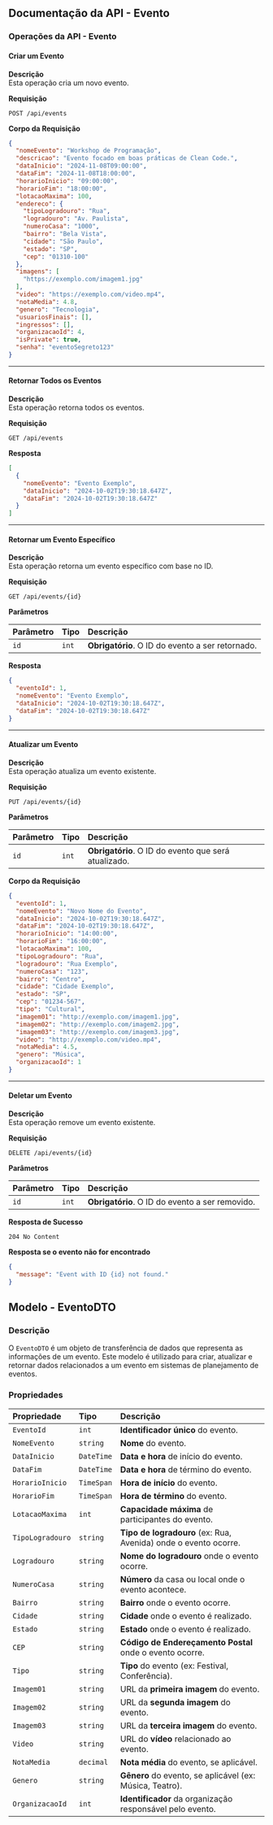 ## **Documentação da API - Evento**

### **Operações da API - Evento**

#### **Criar um Evento**

**Descrição**  
Esta operação cria um novo evento.

**Requisição**

```http
POST /api/events
```

**Corpo da Requisição**

```json
{
  "nomeEvento": "Workshop de Programação",
  "descricao": "Evento focado em boas práticas de Clean Code.",
  "dataInicio": "2024-11-08T09:00:00",
  "dataFim": "2024-11-08T18:00:00",
  "horarioInicio": "09:00:00",
  "horarioFim": "18:00:00",
  "lotacaoMaxima": 100,
  "endereco": {
    "tipoLogradouro": "Rua",
    "logradouro": "Av. Paulista",
    "numeroCasa": "1000",
    "bairro": "Bela Vista",
    "cidade": "São Paulo",
    "estado": "SP",
    "cep": "01310-100"
  },
  "imagens": [
    "https://exemplo.com/imagem1.jpg"
  ],
  "video": "https://exemplo.com/video.mp4",
  "notaMedia": 4.8,
  "genero": "Tecnologia",
  "usuariosFinais": [],
  "ingressos": [],
  "organizacaoId": 4,
  "isPrivate": true,
  "senha": "eventoSegreto123"
}
```

---

#### **Retornar Todos os Eventos**

**Descrição**  
Esta operação retorna todos os eventos.

**Requisição**

```http
GET /api/events
```

**Resposta**

```json
[
  {
    "nomeEvento": "Evento Exemplo",
    "dataInicio": "2024-10-02T19:30:18.647Z",
    "dataFim": "2024-10-02T19:30:18.647Z"
  }
]
```

---

#### **Retornar um Evento Específico**

**Descrição**  
Esta operação retorna um evento específico com base no ID.

**Requisição**

```http
GET /api/events/{id}
```

**Parâmetros**

| Parâmetro | Tipo | Descrição                             |
| :-------- | :--- | :------------------------------------ |
| `id`      | `int`| **Obrigatório**. O ID do evento a ser retornado. |

**Resposta**

```json
{
  "eventoId": 1,
  "nomeEvento": "Evento Exemplo",
  "dataInicio": "2024-10-02T19:30:18.647Z",
  "dataFim": "2024-10-02T19:30:18.647Z"
}
```

---

#### **Atualizar um Evento**

**Descrição**  
Esta operação atualiza um evento existente.

**Requisição**

```http
PUT /api/events/{id}
```

**Parâmetros**

| Parâmetro | Tipo | Descrição                             |
| :-------- | :--- | :------------------------------------ |
| `id`      | `int`| **Obrigatório**. O ID do evento que será atualizado. |

**Corpo da Requisição**

```json
{
  "eventoId": 1,
  "nomeEvento": "Novo Nome do Evento",
  "dataInicio": "2024-10-02T19:30:18.647Z",
  "dataFim": "2024-10-02T19:30:18.647Z",
  "horarioInicio": "14:00:00",
  "horarioFim": "16:00:00",
  "lotacaoMaxima": 100,
  "tipoLogradouro": "Rua",
  "logradouro": "Rua Exemplo",
  "numeroCasa": "123",
  "bairro": "Centro",
  "cidade": "Cidade Exemplo",
  "estado": "SP",
  "cep": "01234-567",
  "tipo": "Cultural",
  "imagem01": "http://exemplo.com/imagem1.jpg",
  "imagem02": "http://exemplo.com/imagem2.jpg",
  "imagem03": "http://exemplo.com/imagem3.jpg",
  "video": "http://exemplo.com/video.mp4",
  "notaMedia": 4.5,
  "genero": "Música",
  "organizacaoId": 1
}
```

---

#### **Deletar um Evento**

**Descrição**  
Esta operação remove um evento existente.

**Requisição**

```http
DELETE /api/events/{id}
```

**Parâmetros**

| Parâmetro | Tipo | Descrição                             |
| :-------- | :--- | :------------------------------------ |
| `id`      | `int`| **Obrigatório**. O ID do evento a ser removido. |

**Resposta de Sucesso**

```
204 No Content
```

**Resposta se o evento não for encontrado**

```json
{
  "message": "Event with ID {id} not found."
}
```

## **Modelo - EventoDTO**

### **Descrição**
O `EventoDTO` é um objeto de transferência de dados que representa as informações de um evento. Este modelo é utilizado para criar, atualizar e retornar dados relacionados a um evento em sistemas de planejamento de eventos.

### **Propriedades**

| Propriedade        | Tipo       | Descrição                                                             |
| :----------------- | :--------- | :-------------------------------------------------------------------- |
| `EventoId`        | `int`      | **Identificador único** do evento.                                   |
| `NomeEvento`      | `string`   | **Nome** do evento.                                                  |
| `DataInicio`      | `DateTime` | **Data e hora** de início do evento.                                 |
| `DataFim`         | `DateTime` | **Data e hora** de término do evento.                                |
| `HorarioInicio`    | `TimeSpan` | **Hora de início** do evento.                                        |
| `HorarioFim`      | `TimeSpan` | **Hora de término** do evento.                                       |
| `LotacaoMaxima`   | `int`      | **Capacidade máxima** de participantes do evento.                    |
| `TipoLogradouro`  | `string`   | **Tipo de logradouro** (ex: Rua, Avenida) onde o evento ocorre.     |
| `Logradouro`      | `string`   | **Nome do logradouro** onde o evento ocorre.                         |
| `NumeroCasa`      | `string`   | **Número** da casa ou local onde o evento acontece.                  |
| `Bairro`          | `string`   | **Bairro** onde o evento ocorre.                                     |
| `Cidade`          | `string`   | **Cidade** onde o evento é realizado.                                |
| `Estado`          | `string`   | **Estado** onde o evento é realizado.                                |
| `CEP`             | `string`   | **Código de Endereçamento Postal** onde o evento ocorre.             |
| `Tipo`            | `string`   | **Tipo** do evento (ex: Festival, Conferência).                      |
| `Imagem01`       | `string`   | URL da **primeira imagem** do evento.                                |
| `Imagem02`       | `string`   | URL da **segunda imagem** do evento.                                 |
| `Imagem03`       | `string`   | URL da **terceira imagem** do evento.                                |
| `Video`           | `string`   | URL do **vídeo** relacionado ao evento.                              |
| `NotaMedia`       | `decimal`  | **Nota média** do evento, se aplicável.                             |
| `Genero`          | `string`   | **Gênero** do evento, se aplicável (ex: Música, Teatro).            |
| `OrganizacaoId`   | `int`      | **Identificador** da organização responsável pelo evento.            |

